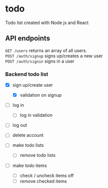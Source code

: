 # todo
Todo list created with Node js and React

## API endpoints

``` GET /users ``` returns an array of all users.  
``` POST /auth/signup ``` signs up/creates a new user  
``` POST /auth/signin ``` signs in a user



### Backend todo list
- [x] sign up/create user  
  - [x] validation on signup

- [ ] log in  
  - [ ] log in validation

- [ ] log out

- [ ] delete account

- [ ] make todo lists  
  - [ ] remove todo lists

- [ ] make todo items  
  - [ ] check / uncheck items off  
   - [ ] remove checked items  
